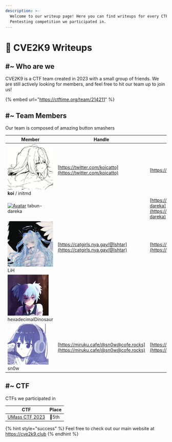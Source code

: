 ```yaml
---
description: >-
  Welcome to our writeup page! Here you can find writeups for every CTF or
  Pentesting competition we participated in.
---
```


# 🐾 CVE2K9 Writeups

## #\~ Who are we

CVE2K9 is a CTF team created in 2023 with a small group of friends. We are still actively looking for members, and feel free to hit our team up to join us!

{% embed url="https://ctftime.org/team/214211" %}

## #\~ Team Members

Our team is composed of amazing button smashers

| Member                                                                                                                                                              | Handle                                                                       | Website                                                              |
| ------------------------------------------------------------------------------------------------------------------------------------------------------------------- | ---------------------------------------------------------------------------- | -------------------------------------------------------------------- |
| <img src=".gitbook/assets/9ad038f8dad28f1da51442938f5f1d83.jpg" alt="" data-size="line"> **koi** / initmd                                                           | [https://twitter.com/koicatto](https://twitter.com/koicatto)                 | [https://k0i.lol/](https://k0i.lol/)                                 |
| [<img src="https://avatars.githubusercontent.com/u/94705516?v=4" alt="Avatar" data-size="line">](https://avatars.githubusercontent.com/u/94705516?v=4) tabun-dareka |                                                                              | [https://github.com/tabun-dareka](https://github.com/tabun-dareka)   |
| <img src=".gitbook/assets/nanaju_ko-20230127-0001_2-thumb.webp" alt="" data-size="line"> LiH                                                                        | [https://catgirls.nya.gay/@Ishtar](https://catgirls.nya.gay/@Ishtar)         | [https://catgirls.nya.gay/@Ishtar](https://catgirls.nya.gay/@Ishtar) |
| <img src=".gitbook/assets/73c32d19137e98ca354f4b632c1485b1.webp" alt="" data-size="line"> hexadecimalDinosaur                                                       |                                                                              |                                                                      |
| <img src=".gitbook/assets/bcf10caacb645ff99fcce3d0f1ccbb9b.webp" alt="" data-size="line"> sn0w                                                                      | [https://miruku.cafe/@sn0w@cofe.rocks](https://miruku.cafe/@sn0w@cofe.rocks) | [https://sn0w.cx/](https://sn0w.cx/)                                 |

## #\~ CTF

CTFs we participated in

| CTF                                              | Place |
| ------------------------------------------------ | ----- |
| [UMass CTF 2023](https://ctftime.org/event/1912) | 👑5th |

{% hint style="success" %}
Feel free to check out our main website at https://cve2k9.club
{% endhint %}

